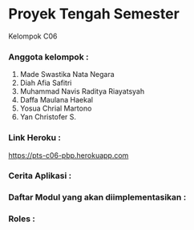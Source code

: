 # Proyek Tengah Semester
 Kelompok C06

### Anggota kelompok :
1. Made Swastika Nata Negara
2. Diah Afia Safitri
3. Muhammad Navis Raditya Riayatsyah
4. Daffa Maulana Haekal
5. Yosua Chrial Martono
6. Yan Christofer S.

### Link Heroku :
https://pts-c06-pbp.herokuapp.com

### Cerita Aplikasi :



### Daftar Modul yang akan diimplementasikan :


### Roles :
